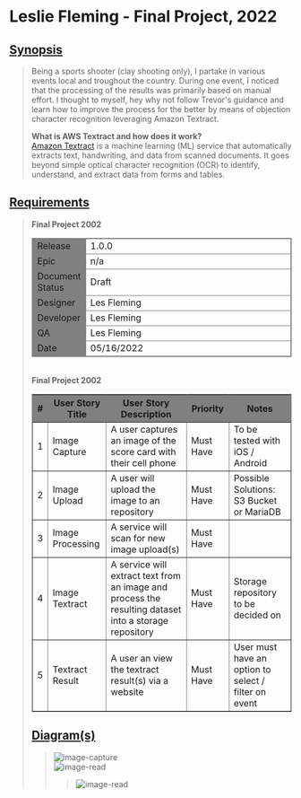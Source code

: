 # Leslie Fleming - Final Project, 2022

## [Synopsis](#)
> Being a sports shooter (clay shooting only), I partake in various events local and troughout the country. During one event, I noticed that the processing of the results was primarily based on manual effort. I thought to myself, hey why not follow Trevor's guidance and learn how to improve the process for the better by means of objection character recognition leveraging Amazon Textract. <br/>
> 
> **What is AWS Textract and how does it work?**<br/>
>  [Amazon Textract](https://aws.amazon.com/textract/) is a machine learning (ML) service that automatically extracts text, handwriting, and data from scanned documents. It goes beyond simple optical character recognition (OCR) to identify, understand, and extract data from forms and tables.

## [Requirements](#)

> <table border=1 bordercolor="grey"><b>Final Project 2002</b><br/>
>   <tr><td style="border-width:1;border-color:grey;background-color: grey">Release</td><td style="border-color:grey; width: 25em">1.0.0</td></tr>
>   <tr><td style="border-width:1;border-color:grey;background-color: grey">Epic</td><td style="border-color:grey; width: 25em">n/a</td></tr>
>   <tr><td style="border-width:1;border-color:grey;background-color: grey">Document Status</td><td style="border-color:grey; width: 25em">Draft</td></tr>
>   <tr><td style="border-width:1;border-color:grey;background-color: grey">Designer</td><td style="border-color:grey; width: 25em">Les Fleming</td></tr>
>   <tr><td style="border-width:1;border-color:grey;background-color: grey">Developer</td><td style="border-color:grey; width: 25em">Les Fleming</td></tr>
>   <tr><td style="border-width:1;border-color:grey;background-color: grey">QA</td><td style="border-color:grey; width: 25em">Les Fleming</td></tr>
>   <tr><td style="border-width:1;border-color:grey;background-color: grey">Date</td><td style="border-color:grey; width: 25em">05/16/2022</td></tr>
>  </table>
> <br/>
> <table border=1 bordercolor="grey"><b>Final Project 2002</b><br/>
>   <th style="background-color: grey">#</th>
>   <th style="background-color: grey">User Story Title</th>
>   <th style="background-color: grey">User Story Description</th>
>   <th style="background-color: grey">Priority</th>
>   <th style="background-color: grey">Notes</th>
>   <tr><td>1</td><td>Image Capture</td><td>A user captures an image of the score card with their cell phone</td><td>Must Have</td><td>To be tested with iOS / Android</td></tr>
>   <tr><td>2</td><td>Image Upload</td><td>A user will upload the image to an repository </td><td>Must Have</td><td>Possible Solutions: S3 Bucket or MariaDB</td></tr>
>   <tr><td>3</td><td>Image Processing</td><td>A service will scan for new image upload(s)</td><td>Must Have</td><td></td></tr>
>   <tr><td>4</td><td>Image Textract</td><td>A service will extract text from an image and process the resulting dataset into a storage repository</td><td>Must Have</td><td>Storage repository to be decided on</td></tr>
>   <tr><td>5</td><td>Textract Result</td><td>A user an view the textract result(s) via a website</td><td>Must Have</td><td>User must have an option to select / filter on event</td></tr>
</table>


## [Diagram(s)](#)

<!--
    link(s) for displaying plantUml in Github
-->
> ![image-capture](http://www.plantuml.com/plantuml/proxy?cache=no&src=https://raw.githubusercontent.com/Les-Linux/com.elbicon.coderscampus.project/main/clsg/src/main/resources/markdown/plantuml/uc-ScorecardImageCapture.puml)<br/>
> ![image-read](http://www.plantuml.com/plantuml/proxy?cache=no&src=https://raw.githubusercontent.com/Les-Linux/com.elbicon.coderscampus.project/main/clsg/src/main/resources/markdown/plantuml/uc-ImageReadService.puml)<br/>
> > ![image-read](http://www.plantuml.com/plantuml/proxy?cache=no&src=https://raw.githubusercontent.com/Les-Linux/com.elbicon.coderscampus.project/main/clsg/src/main/resources/markdown/plantuml/uc-AwsTextractProcess.puml)
